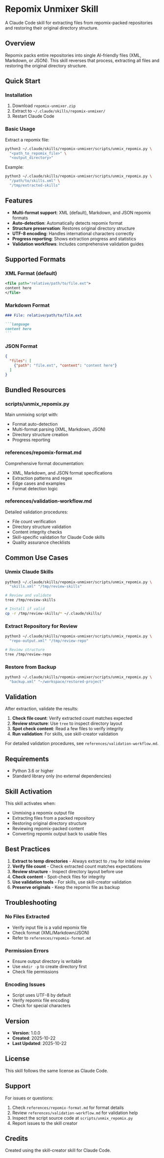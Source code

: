 # Repomix Unmixer Skill

A Claude Code skill for extracting files from repomix-packed repositories and restoring their original directory structure.

## Overview

Repomix packs entire repositories into single AI-friendly files (XML, Markdown, or JSON). This skill reverses that process, extracting all files and restoring the original directory structure.

## Quick Start

### Installation

1. Download `repomix-unmixer.zip`
2. Extract to `~/.claude/skills/repomix-unmixer/`
3. Restart Claude Code

### Basic Usage

Extract a repomix file:

```bash
python3 ~/.claude/skills/repomix-unmixer/scripts/unmix_repomix.py \
  "<path_to_repomix_file>" \
  "<output_directory>"
```

Example:

```bash
python3 ~/.claude/skills/repomix-unmixer/scripts/unmix_repomix.py \
  "/path/to/skills.xml" \
  "/tmp/extracted-skills"
```

## Features

- **Multi-format support**: XML (default), Markdown, and JSON repomix formats
- **Auto-detection**: Automatically detects repomix format
- **Structure preservation**: Restores original directory structure
- **UTF-8 encoding**: Handles international characters correctly
- **Progress reporting**: Shows extraction progress and statistics
- **Validation workflows**: Includes comprehensive validation guides

## Supported Formats

### XML Format (default)
```xml
<file path="relative/path/to/file.ext">
content here
</file>
```

### Markdown Format
````markdown
### File: relative/path/to/file.ext

```language
content here
```
````

### JSON Format
```json
{
  "files": [
    {"path": "file.ext", "content": "content here"}
  ]
}
```

## Bundled Resources

### scripts/unmix_repomix.py
Main unmixing script with:
- Format auto-detection
- Multi-format parsing (XML, Markdown, JSON)
- Directory structure creation
- Progress reporting

### references/repomix-format.md
Comprehensive format documentation:
- XML, Markdown, and JSON format specifications
- Extraction patterns and regex
- Edge cases and examples
- Format detection logic

### references/validation-workflow.md
Detailed validation procedures:
- File count verification
- Directory structure validation
- Content integrity checks
- Skill-specific validation for Claude Code skills
- Quality assurance checklists

## Common Use Cases

### Unmix Claude Skills
```bash
python3 ~/.claude/skills/repomix-unmixer/scripts/unmix_repomix.py \
  "skills.xml" "/tmp/review-skills"

# Review and validate
tree /tmp/review-skills

# Install if valid
cp -r /tmp/review-skills/* ~/.claude/skills/
```

### Extract Repository for Review
```bash
python3 ~/.claude/skills/repomix-unmixer/scripts/unmix_repomix.py \
  "repo-output.xml" "/tmp/review-repo"

# Review structure
tree /tmp/review-repo
```

### Restore from Backup
```bash
python3 ~/.claude/skills/repomix-unmixer/scripts/unmix_repomix.py \
  "backup.xml" "~/workspace/restored-project"
```

## Validation

After extraction, validate the results:

1. **Check file count**: Verify extracted count matches expected
2. **Review structure**: Use `tree` to inspect directory layout
3. **Spot check content**: Read a few files to verify integrity
4. **Run validation**: For skills, use skill-creator validation

For detailed validation procedures, see `references/validation-workflow.md`.

## Requirements

- Python 3.6 or higher
- Standard library only (no external dependencies)

## Skill Activation

This skill activates when:
- Unmixing a repomix output file
- Extracting files from a packed repository
- Restoring original directory structure
- Reviewing repomix-packed content
- Converting repomix output back to usable files

## Best Practices

1. **Extract to temp directories** - Always extract to `/tmp` for initial review
2. **Verify file count** - Check extracted count matches expectations
3. **Review structure** - Inspect directory layout before use
4. **Check content** - Spot-check files for integrity
5. **Use validation tools** - For skills, use skill-creator validation
6. **Preserve originals** - Keep the repomix file as backup

## Troubleshooting

### No Files Extracted
- Verify input file is a valid repomix file
- Check format (XML/Markdown/JSON)
- Refer to `references/repomix-format.md`

### Permission Errors
- Ensure output directory is writable
- Use `mkdir -p` to create directory first
- Check file permissions

### Encoding Issues
- Script uses UTF-8 by default
- Verify repomix file encoding
- Check for special characters

## Version

- **Version**: 1.0.0
- **Created**: 2025-10-22
- **Last Updated**: 2025-10-22

## License

This skill follows the same license as Claude Code.

## Support

For issues or questions:
1. Check `references/repomix-format.md` for format details
2. Review `references/validation-workflow.md` for validation help
3. Inspect the script source code at `scripts/unmix_repomix.py`
4. Report issues to the skill creator

## Credits

Created using the skill-creator skill for Claude Code.
